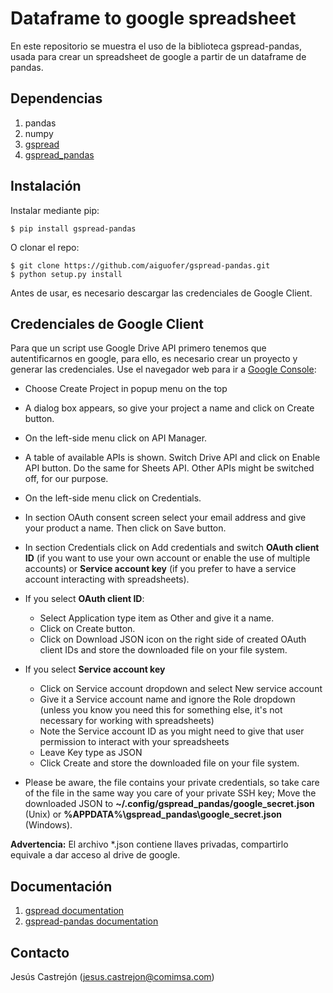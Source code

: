 # Dataframe to google spreadsheet

En este repositorio se muestra el uso de la biblioteca gspread-pandas, usada para crear un spreadsheet de google a partir de un dataframe de pandas.

## Dependencias

1. pandas
2. numpy
2. [gspread](https://github.com/burnash/gspread)
3. [gspread_pandas](https://github.com/aiguofer/gspread-pandas)


## Instalación

Instalar mediante pip:

```
$ pip install gspread-pandas
```

O clonar el repo:

```
$ git clone https://github.com/aiguofer/gspread-pandas.git
$ python setup.py install
```

Antes de usar, es necesario descargar las credenciales de Google Client.


## Credenciales de Google Client

Para que un script use Google Drive API primero tenemos que autentificarnos en google, para ello, es necesario crear un proyecto y generar las credenciales. Use el navegador web para ir a [Google Console](https://console.cloud.google.com/):


- Choose Create Project in popup menu on the top

- A dialog box appears, so give your project a name and click on Create button.

- On the left-side menu click on API Manager.

- A table of available APIs is shown. Switch Drive API and click on Enable API button. Do the same for Sheets API. Other APIs might be switched off, for our purpose.

- On the left-side menu click on Credentials.

- In section OAuth consent screen select your email address and give your product a name. Then click on Save button.

- In section Credentials click on Add credentials and switch **OAuth client ID** (if you want to use your own account or enable the use of multiple accounts) or **Service account key** (if you prefer to have a service account interacting with spreadsheets).

- If you select **OAuth client ID**:
  - Select Application type item as Other and give it a name.
  - Click on Create button.
  - Click on Download JSON icon on the right side of created OAuth client IDs and store the downloaded file on your file system.

- If you select **Service account key**
  - Click on Service account dropdown and select New service account
  - Give it a Service account name and ignore the Role dropdown (unless you know you need this for something else, it's not necessary for working with spreadsheets)
  - Note the Service account ID as you might need to give that user permission to interact with your spreadsheets
  - Leave Key type as JSON
  - Click Create and store the downloaded file on your file system.

- Please be aware, the file contains your private credentials, so take care of the file in the same way you care of your private SSH key; Move the downloaded JSON to **~/.config/gspread_pandas/google_secret.json** (Unix) or **%APPDATA%\gspread_pandas\google_secret.json** (Windows).



**Advertencia:** El archivo *.json contiene llaves privadas, compartirlo equivale a dar acceso al drive de google.

## Documentación

1. [gspread documentation](https://docs.gspread.org/en/latest/)
3. [gspread-pandas documentation](https://gspread-pandas.readthedocs.io/en/latest/gspread_pandas.html)


## Contacto

Jesús Castrejón (jesus.castrejon@comimsa.com)

